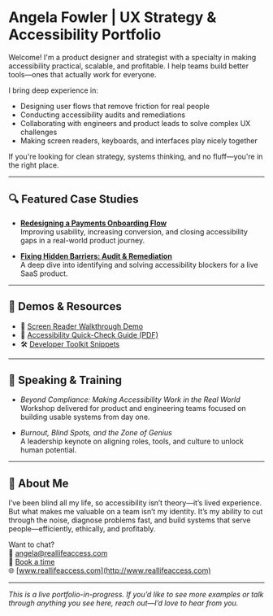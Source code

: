 # Angela Fowler | UX Strategy & Accessibility Portfolio

Welcome! I'm a product designer and strategist with a specialty in making accessibility practical, scalable, and profitable. I help teams build better tools—ones that actually work for everyone.

I bring deep experience in:
- Designing user flows that remove friction for real people
- Conducting accessibility audits and remediations
- Collaborating with engineers and product leads to solve complex UX challenges
- Making screen readers, keyboards, and interfaces play nicely together

If you're looking for clean strategy, systems thinking, and no fluff—you're in the right place.

---

## 🔍 Featured Case Studies

- **[Redesigning a Payments Onboarding Flow](./case-study-payments.md)**  
  Improving usability, increasing conversion, and closing accessibility gaps in a real-world product journey.

- **[Fixing Hidden Barriers: Audit & Remediation](./case-study-audit.md)**  
  A deep dive into identifying and solving accessibility blockers for a live SaaS product.

---

## 🧰 Demos & Resources

- 🎥 [Screen Reader Walkthrough Demo](https://www.youtube.com/your-demo-link)
- 📄 [Accessibility Quick-Check Guide (PDF)](https://your-link.com/accessibility-checklist.pdf)
- 🛠️ [Developer Toolkit Snippets](./dev-toolkit.md)

---

## 🎤 Speaking & Training

- *Beyond Compliance: Making Accessibility Work in the Real World*  
  Workshop delivered for product and engineering teams focused on building usable systems from day one.

- *Burnout, Blind Spots, and the Zone of Genius*  
  A leadership keynote on aligning roles, tools, and culture to unlock human potential.

---

## 👋 About Me

I’ve been blind all my life, so accessibility isn’t theory—it’s lived experience. But what makes me valuable on a team isn’t my identity. It’s my ability to cut through the noise, diagnose problems fast, and build systems that serve people—efficiently, ethically, and profitably.

Want to chat?  
📧 angela@reallifeaccess.com  
📅 [Book a time](https://calendly.com/reallifeaccess/30min)  
🌐 [www.reallifeaccess.com](http://www.reallifeaccess.com)

---

*This is a live portfolio-in-progress. If you’d like to see more examples or talk through anything you see here, reach out—I’d love to hear from you.*
